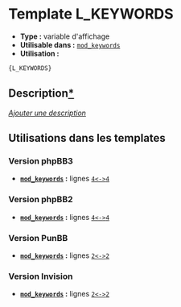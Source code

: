 # Template L_KEYWORDS
* __Type :__ variable d'affichage
* __Utilisable dans :__ [`mod_keywords`](../tpl/mod_keywords.md#readme)
* __Utilisation :__

```html
{L_KEYWORDS}
```

## Description[*](https://fa-tvars.appspot.com/var/L_KEYWORDS)
[*Ajouter une description*](https://fa-tvars.appspot.com/var/L_KEYWORDS)

## Utilisations dans les templates

### Version phpBB3
* __[`mod_keywords`](../tpl/mod_keywords.md#readme) :__ lignes [`4`](../src/prosilver/mod_keywords.tpl#L4)[`<->`](../src/prosilver/mod_keywords.tpl#L4-L4)[`4`](../src/prosilver/mod_keywords.tpl#L4)

### Version phpBB2
* __[`mod_keywords`](../tpl/mod_keywords.md#readme) :__ lignes [`4`](../src/subsilver/mod_keywords.tpl#L4)[`<->`](../src/subsilver/mod_keywords.tpl#L4-L4)[`4`](../src/subsilver/mod_keywords.tpl#L4)

### Version PunBB
* __[`mod_keywords`](../tpl/mod_keywords.md#readme) :__ lignes [`2`](../src/punbb/mod_keywords.tpl#L2)[`<->`](../src/punbb/mod_keywords.tpl#L2-L2)[`2`](../src/punbb/mod_keywords.tpl#L2)

### Version Invision
* __[`mod_keywords`](../tpl/mod_keywords.md#readme) :__ lignes [`2`](../src/invision/mod_keywords.tpl#L2)[`<->`](../src/invision/mod_keywords.tpl#L2-L2)[`2`](../src/invision/mod_keywords.tpl#L2)

